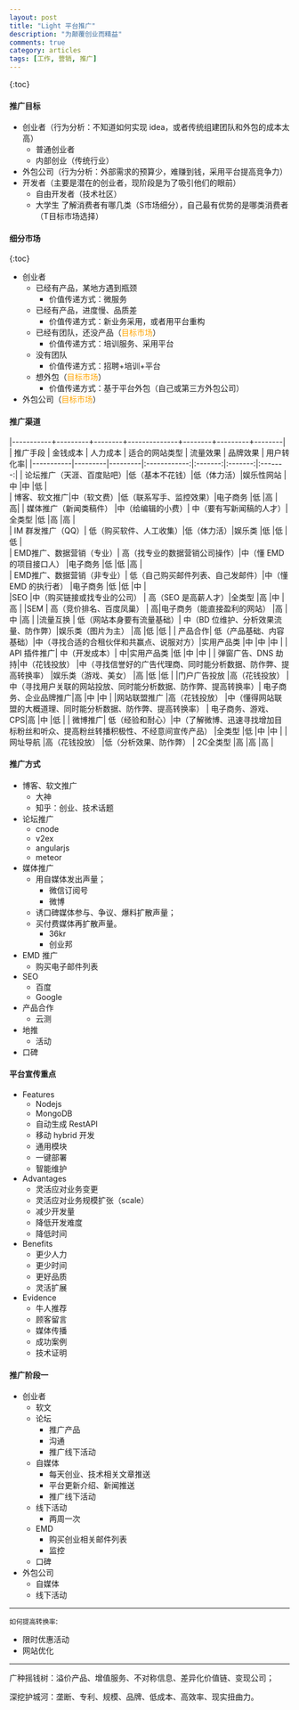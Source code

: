 ```yaml
---
layout: post
title: "Light 平台推广"
description: "为颠覆创业而精益"
comments: true
category: articles
tags: [工作, 营销, 推广]
---
```


 {:toc}
#### 推广目标
- 创业者（行为分析：不知道如何实现 idea，或者传统组建团队和外包的成本太高）
	- 普通创业者
	- 内部创业（传统行业）
- 外包公司（行为分析：外部需求的预算少，难赚到钱，采用平台提高竞争力）
- 开发者（主要是潜在的创业者，现阶段是为了吸引他们的眼前）
	- 自由开发者（技术社区）
	- 大学生
了解消费者有哪几类（S市场细分），自己最有优势的是哪类消费者（T目标市场选择）

#### 细分市场

 {:toc}
- 创业者
	- 已经有产品，某地方遇到瓶颈
		- 价值传递方式：微服务
	- 已经有产品，进度慢、品质差
		- 价值传递方式：新业务采用，或者用平台重构
	- 已经有团队，还没产品（<span style="color:orange;">目标市场</span>）
		- 价值传递方式：培训服务、采用平台
	- 没有团队
		- 价值传递方式：招聘+培训+平台
	- 想外包（<span style="color:orange;">目标市场</span>）
		- 价值传递方式：基于平台外包（自己或第三方外包公司）
- 外包公司（<span style="color:orange;">目标市场</span>）

#### 推广渠道

|-----------+---------+--------+--------------+--------+---------+--------|
| 推广手段   | 金钱成本 | 人力成本 | 适合的网站类型 | 流量效果 | 品牌效果 | 用户转化率|
|-----------|---------|---------|:------------:|:-------:|:-------:|:-------:|
| 论坛推广（天涯、百度贴吧）|低（基本不花钱）|低（体力活）|娱乐性网站 |中 |中 |低 |     
| 博客、软文推广|中（软文费）|低（联系写手、监控效果）|电子商务 |低 |高 | 高|
| 媒体推广（新闻类稿件） |中（给编辑的小费）| 中（要有写新闻稿的人才）|全类型 |低 |高 |高 |     
| IM 群发推广（QQ）| 低（购买软件、人工收集）|低（体力活）|娱乐类 |低 |低 |低 |      
| EMD推广、数据营销（专业）| 高（找专业的数据营销公司操作）|中（懂 EMD 的项目接口人） |电子商务 |低 |低 |高 |  
| EMD推广、数据营销（非专业）| 低（自己购买邮件列表、自己发邮件）|中（懂 EMD 的执行者） |电子商务 |低 |低 |中 |   
|SEO |中（购买链接或找专业的公司） | 高（SEO 是高薪人才）|全类型 |高 |中 |高 |
|SEM | 高（竞价排名、百度凤巢） | 高|电子商务（能直接盈利的网站） |高 |中 |高 |
|流量互换 | 低（网站本身要有流量基础）| 中（BD 位维护、分析效果流量、防作弊）|娱乐类（图片为主） |高 |低 |低 |
| 产品合作| 低（产品基础、内容基础）|中（寻找合适的合租伙伴和共赢点、说服对方）|实用产品类 |中 |中 |中 |
| API 插件推广| 中（开发成本）| 中|实用产品类 |低 |中 |中 |
| 弹窗广告、DNS 劫持|中（花钱投放） |中（寻找信誉好的广告代理商、同时能分析数据、防作弊、提高转换率） |娱乐类（游戏、美女） |高 |低 |低 |
|门户广告投放 |高（花钱投放） | 中（寻找用户关联的网站投放、同时能分析数据、防作弊、提高转换率）| 电子商务、企业品牌推广|高 |中 |中 |
|网站联盟推广 |高（花钱投放） |中（懂得网站联盟的大概道理、同时能分析数据、防作弊、提高转换率） | 电子商务、游戏、CPS|高 |中 |低 |
| 微博推广| 低（经验和耐心）|中（了解微博、迅速寻找增加目标粉丝和听众、提高粉丝转播积极性、不经意间宣传产品） |全类型 |低 |中 |中 |
|网址导航 |高（花钱投放） |低（分析效果、防作弊） | 2C全类型 |高 |高 |高 |



#### 推广方式
- 博客、软文推广
	- 大神
	- 知乎：创业、技术话题
- 论坛推广
	- cnode
	- v2ex
	- angularjs
	- meteor
- 媒体推广
	- 用自媒体发出声量；
		- 微信订阅号
		- 微博
	- 诱口碑媒体参与、争议、爆料扩散声量；
	- 买付费媒体再扩散声量。
		- 36kr
		- 创业邦
- EMD 推广
	- 购买电子邮件列表
- SEO
	- 百度
	- Google
- 产品合作
	- 云测
- 地推
	- 活动
- 口碑

#### 平台宣传重点
- Features
	- Nodejs
	- MongoDB
	- 自动生成 RestAPI
	- 移动 hybrid 开发
	- 通用模块
	- 一键部署
	- 智能维护
- Advantages
	- 灵活应对业务变更
	- 灵活应对业务规模扩张（scale）
	- 减少开发量
	- 降低开发难度
	- 降低时间
- Benefits
	- 更少人力
	- 更少时间
	- 更好品质
	- 灵活扩展
- Evidence
	- 牛人推荐
	- 顾客留言
	- 媒体传播
	- 成功案例
	- 技术证明
	
#### 推广阶段一
- 创业者
	- 软文
	- 论坛
		- 推广产品
		- 沟通
		- 推广线下活动
	- 自媒体
		- 每天创业、技术相关文章推送
		- 平台更新介绍、新闻推送
		- 推广线下活动
	- 线下活动
		- 两周一次
	- EMD
		- 购买创业相关邮件列表
		- 监控
	- 口碑
- 外包公司
	- 自媒体
	- 线下活动
	
---
`如何提高转换率`:

- 限时优惠活动
- 网站优化

---
广种摇钱树：溢价产品、增值服务、不对称信息、差异化价值链、变现公司；

深挖护城河：垄断、专利、规模、品牌、低成本、高效率、现实扭曲力。